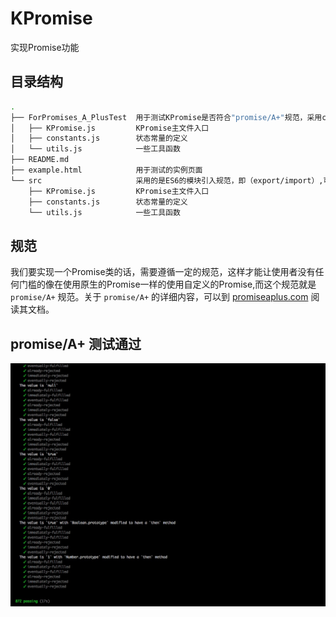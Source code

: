 # KPromise
实现Promise功能

## 目录结构

```bash
.
├── ForPromises_A_PlusTest  用于测试KPromise是否符合"promise/A+"规范，采用commonjs的模块导出方式，代码实际上与src里并无区别
│   ├── KPromise.js         KPromise主文件入口
│   ├── constants.js        状态常量的定义
│   └── utils.js            一些工具函数
├── README.md
├── example.html            用于测试的实例页面
└── src                     采用的是ES6的模块引入规范，即（export/import）,可直接在现代浏览器中使用
    ├── KPromise.js         KPromise主文件入口
    ├── constants.js        状态常量的定义
    └── utils.js            一些工具函数

```

## 规范

​		我们要实现一个Promise类的话，需要遵循一定的规范，这样才能让使用者没有任何门槛的像在使用原生的Promise一样的使用自定义的Promise,而这个规范就是 `promise/A+` 规范。关于 `promise/A+` 的详细内容，可以到 [promiseaplus.com](https://promisesaplus.com/) 阅读其文档。

## promise/A+ 测试通过

![pass](./pass.jpg)

